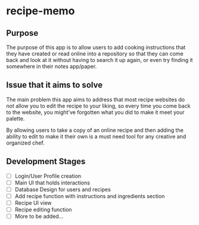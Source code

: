 # recipe-memo

## Purpose

The purpose of this app is to allow users to add cooking instructions that they have created or read online into a repository so that they can come back and look at it without having to search it up again, or even try finding it somewhere in their notes app/paper. 

## Issue that it aims to solve

The main problem this app aims to address that most recipe websites do not allow you to edit the recipe to your liking, so every time you come back to the website, you might've forgotten what you did to make it meet your palette. 

By allowing users to take a copy of an online recipe and then adding the ability to edit to make it their own is a must need tool for any creative and organized chef. 

## Development Stages

- [ ]  Login/User Profile creation
- [ ]  Main UI that holds interactions
- [ ]  Database Design for users and recipes
- [ ]  Add recipe function with instructions and ingredients section
- [ ]  Recipe UI view
- [ ]  Recipe editing function
- [ ]  More to be added...
